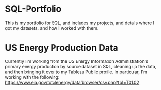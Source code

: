 # SQL-Portfolio
This is my portfolio for SQL, and includes my projects, and details where I got my datasets, and how I worked with them.

# US Energy Production Data
Currently I'm working from the US Energy Information Administration's primary energy production by source dataset in SQL, cleaning up the data, and then bringing it over to my Tableau Public profile. In particular, I'm working with the following: https://www.eia.gov/totalenergy/data/browser/csv.php?tbl=T01.02
